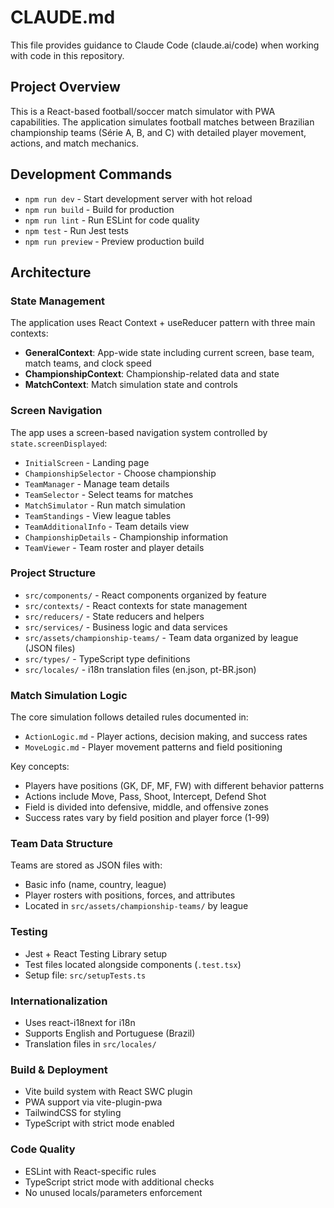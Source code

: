 # CLAUDE.md

This file provides guidance to Claude Code (claude.ai/code) when working with code in this repository.

## Project Overview

This is a React-based football/soccer match simulator with PWA capabilities. The application simulates football matches between Brazilian championship teams (Série A, B, and C) with detailed player movement, actions, and match mechanics.

## Development Commands

- `npm run dev` - Start development server with hot reload
- `npm run build` - Build for production
- `npm run lint` - Run ESLint for code quality
- `npm test` - Run Jest tests
- `npm run preview` - Preview production build

## Architecture

### State Management
The application uses React Context + useReducer pattern with three main contexts:
- **GeneralContext**: App-wide state including current screen, base team, match teams, and clock speed
- **ChampionshipContext**: Championship-related data and state
- **MatchContext**: Match simulation state and controls

### Screen Navigation
The app uses a screen-based navigation system controlled by `state.screenDisplayed`:
- `InitialScreen` - Landing page
- `ChampionshipSelector` - Choose championship
- `TeamManager` - Manage team details
- `TeamSelector` - Select teams for matches
- `MatchSimulator` - Run match simulation
- `TeamStandings` - View league tables
- `TeamAdditionalInfo` - Team details view
- `ChampionshipDetails` - Championship information
- `TeamViewer` - Team roster and player details

### Project Structure
- `src/components/` - React components organized by feature
- `src/contexts/` - React contexts for state management
- `src/reducers/` - State reducers and helpers
- `src/services/` - Business logic and data services
- `src/assets/championship-teams/` - Team data organized by league (JSON files)
- `src/types/` - TypeScript type definitions
- `src/locales/` - i18n translation files (en.json, pt-BR.json)

### Match Simulation Logic
The core simulation follows detailed rules documented in:
- `ActionLogic.md` - Player actions, decision making, and success rates
- `MoveLogic.md` - Player movement patterns and field positioning

Key concepts:
- Players have positions (GK, DF, MF, FW) with different behavior patterns
- Actions include Move, Pass, Shoot, Intercept, Defend Shot
- Field is divided into defensive, middle, and offensive zones
- Success rates vary by field position and player force (1-99)

### Team Data Structure
Teams are stored as JSON files with:
- Basic info (name, country, league)
- Player rosters with positions, forces, and attributes
- Located in `src/assets/championship-teams/` by league

### Testing
- Jest + React Testing Library setup
- Test files located alongside components (`.test.tsx`)
- Setup file: `src/setupTests.ts`

### Internationalization
- Uses react-i18next for i18n
- Supports English and Portuguese (Brazil)
- Translation files in `src/locales/`

### Build & Deployment
- Vite build system with React SWC plugin
- PWA support via vite-plugin-pwa
- TailwindCSS for styling
- TypeScript with strict mode enabled

### Code Quality
- ESLint with React-specific rules
- TypeScript strict mode with additional checks
- No unused locals/parameters enforcement